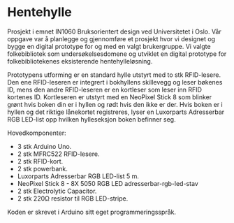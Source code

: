 # Hentehylle
Prosjekt i emnet IN1060 Bruksorientert design ved Universitetet i Oslo. 
Vår oppgave var å planlegge og gjennomføre et prosjekt hvor vi designet og bygge en digital prototype for og med en valgt brukergruppe. Vi valgte folkebibliotek som undersøkelsesdomene og utviklet en digital prototype for folkebibliotekenes eksisterende hentehylleløsning. 

Prototypens utforming er en standard hylle utstyrt med to stk RFID-lesere. Den ene RFID-leseren er integrert i bokhyllens skillevegg og leser bøkenes ID, mens den andre RFID-leseren er en kortleser som leser inn RFID kortenes ID. Kortleseren er utstyrt med en NeoPixel Stick 8 som blinker grønt hvis boken din er i hyllen og rødt hvis den ikke er der. Hvis boken er i hyllen og det riktige lånekortet registreres, lyser en Luxorparts Adresserbar RGB LED-list opp hvilken hylleseksjon boken befinner seg. 

Hovedkomponenter: 
- 3 stk Arduino Uno. 
- 2 stk MFRC522 RFID-lesere. 
- 2 stk RFID-kort. 
- 2 stk powerbank. 
- Luxorparts Adresserbar RGB LED-list 5 m.
- NeoPixel Stick 8 - 8X 5050 RGB LED  adresserbar-rgb-led-stav
- 2 stk Electrolytic Capacitor.
- 2 stk 220Ω resistor til RGB LED-stripe.

Koden er skrevet i Arduino sitt eget programmeringsspråk.

